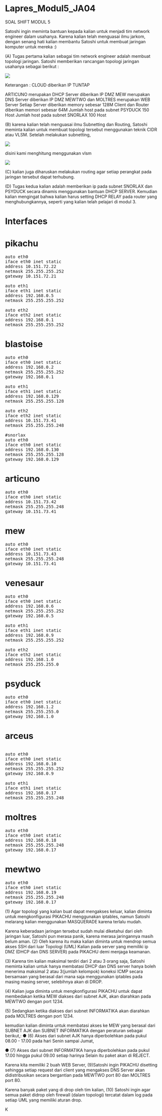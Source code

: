 # Lapres_Modul5_JA04

SOAL SHIFT MODUL 5

<p> 
Satoshi ingin meminta bantuan kepada kalian untuk menjadi tim network engineer dalam usahanya.
Karena kalian telah menguasai ilmu jarkom, dengan senang hati kalian membantu Satoshi untuk
membuat jaringan komputer untuk mereka :) </pre>

<p>
(A) Tugas pertama kalian sebagai tim network engineer adalah membuat topologi jaringan. Satoshi
memberikan rancangan topologi jaringan usahanya sebagai berikut :
</p>

<img src="https://github.com/ImanAfandy/Lapres_Modul5_JA04/blob/master/modul5.png">

<p>
Keterangan : CLOUD diberikan IP TUNTAP

ARTICUNO merupakan DHCP Server diberikan IP DMZ
MEW merupakan DNS Server diberikan IP DMZ
MEWTWO dan MOLTRES merupakan WEB Server
Setiap Server diberikan memory sebesar 128M
Client dan Router diberikan memori sebesar 64M
Jumlah host pada subnet PSYDUCK 150 Host
Jumlah host pada subnet SNORLAX 100 Host
</p>
<p>
(B) karena kalian telah menguasai ilmu Subnetting dan Routing, Satoshi meminta kalian untuk
membuat topologi tersebut menggunakan teknik CIDR atau VLSM. Setelah melakukan subnetting,
</p>
<img src="https://github.com/ImanAfandy/Lapres_Modul5_JA04/blob/master/Pengelompokan%20subneting.png">
<p> disini kami menghitung menggunakan vlsm <p>
 <img src="https://github.com/ImanAfandy/Lapres_Modul5_JA04/blob/master/perhitungan%20vlsm.png">
  
 <p> 
(C) kalian juga diharuskan melakukan routing agar setiap perangkat pada jaringan tersebut dapat
terhubung.
 </p> 
 <p>
(D) Tugas kedua kalian adalah memberikan ip pada subnet SNORLAX dan PSYDUCK secara
dinamis menggunakan bantuan DHCP SERVER. Kemudian kalian mengingat bahwa kalian harus
setting DHCP RELAY pada router yang menghubungkannya, seperti yang kalian telah pelajari di
modul 3.</p>

# Interfaces 

# pikachu
<pre>auto eth0
iface eth0 inet static
address 10.151.72.22
netmask 255.255.255.252
gateway 10.151.72.21

auto eth1
iface eth1 inet static
address 192.168.0.5
netmask 255.255.255.252

auto eth2
iface eth2 inet static
address 192.168.0.1
netmask 255.255.255.252
</pre> 

# blastoise
<pre>
auto eth0
iface eth0 inet static
address 192.168.0.2
netmask 255.255.255.252
gateway 192.168.0.1

auto eth1
iface eth1 inet static
address 192.168.0.129
netmask 255.255.255.128

auto eth2
iface eth2 inet static
address 10.151.73.41
netmask 255.255.255.248

#snorlax
auto eth0
iface eth0 inet static
address 192.168.0.130
netmask 255.255.255.128
gateway 192.168.0.129
</pre>

# articuno
<pre>
auto eth0
iface eth0 inet static
address 10.151.73.42
netmask 255.255.255.248
gateway 10.151.73.41
</pre>

# mew
<pre>
auto eth0
iface eth0 inet static
address 10.151.73.43
netmask 255.255.255.248
gateway 10.151.73.41
</pre>

# venesaur
<pre>
auto eth0
iface eth0 inet static
address 192.168.0.6
netmask 255.255.255.252
gateway 192.168.0.5

auto eth1
iface eth1 inet static
address 192.168.0.9
netmask 255.255.255.252

auto eth2
iface eth2 inet static
address 192.168.1.0
netmask 255.255.255.0
</pre>

# psyduck
<pre>
auto eth0
iface eth0 inet static
address 192.168.1.2
netmask 255.255.255.0
gateway 192.168.1.0
</pre>

# arceus
<pre> 
auto eth0
iface eth0 inet static
address 192.168.0.10
netmask 255.255.255.252
gateway 192.168.0.9

auto eth1
iface eth1 inet static
address 192.168.0.17
netmask 255.255.255.248
</pre>

# moltres
<pre>
auto eth0
iface eth0 inet static
address 192.168.0.18
netmask 255.255.255.248
gateway 192.168.0.17
</pre>

# mewtwo
<pre>
auto eth0
iface eth0 inet static
address 192.168.0.19
netmask 255.255.255.248
gateway 192.168.0.17
</pre>

<p>(1) Agar topologi yang kalian buat dapat mengakses keluar, kalian diminta untuk mengkonfigurasi
PIKACHU menggunakan iptables, namun Satoshi melarang kalian menggunakan MASQUERADE
karena terlalu mudah.</p>
<p>
Karena keberadaan jaringan tersebut sudah mulai diketahui dari oleh jaringan luar, Satoshi pun
merasa panik, karena merasa jaringannya masih belum aman. (2) Oleh karena itu maka kalian diminta
untuk mendrop semua akses SSH dari luar Topologi (UML) Kalian pada server yang memiliki ip
DMZ (DHCP dan DNS SERVER) pada PIKACHU demi menjaga keamanan.</p>
<p>
(3) Karena tim kalian maksimal terdiri dari 2 atau 3 orang saja, Satoshi meminta kalian untuk hanya
membatasi DHCP dan DNS server hanya boleh menerima maksimal 2 atau 3(jumlah kelompok)
koneksi ICMP secara bersamaan yang berasal dari mana saja menggunakan iptables pada masing
masing server, selebihnya akan di DROP.</p>

<p>(4) Kalian juga diminta untuk mengkonfigurasi PIKACHU untuk dapat membedakan ketika MEW
diakses dari subnet AJK, akan diarahkan pada MEWTWO dengan port 1234. </p>
<p>(5) Sedangkan ketika
diakses dari subnet INFORMATIKA akan diarahkan pada MOLTRES dengan port 1234. </p>
<p>
kemudian kalian diminta untuk membatasi akses ke MEW yang berasal dari SUBNET AJK dan
SUBNET INFORMATIKA dengan peraturan sebagai berikut,:
● (6) Akses dari subnet AJK hanya diperbolehkan pada pukul 08.00 - 17.00 pada hari Senin sampai
Jumat, </p>
<p>
● (7) Akses dari subnet INFORMATIKA hanya diperbolehkan pada pukul 17.00 hingga pukul
09.00 setiap harinya
Selain itu paket akan di REJECT. </p>
<p>
Karena kita memiliki 2 buah WEB Server, (9)Satoshi ingin PIKACHU disetting sehingga setiap
request dari client yang mengakses DNS Server akan didistribusikan secara bergantian pada
MEWTWO port 80 dan MOLTRES port 80. </p>
<p>
Karena banyak paket yang di drop oleh tim kalian, (10) Satoshi ingin agar semua paket didrop oleh
firewall (dalam topologi) tercatat dalam log pada setiap UML yang memiliki aturan drop. </p>

K
